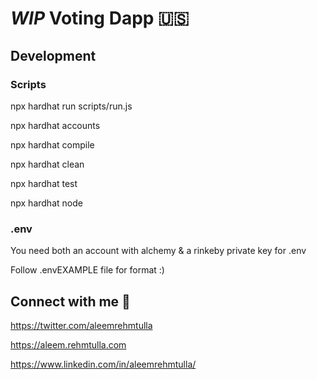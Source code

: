 # *WIP* Voting Dapp 🇺🇸

## Development

### Scripts

npx hardhat run scripts/run.js

npx hardhat accounts

npx hardhat compile

npx hardhat clean

npx hardhat test

npx hardhat node


### .env

You need both an account with alchemy & a rinkeby private key for .env

Follow .envEXAMPLE file for format :)

## Connect with me 🤗

https://twitter.com/aleemrehmtulla

https://aleem.rehmtulla.com

https://www.linkedin.com/in/aleemrehmtulla/
